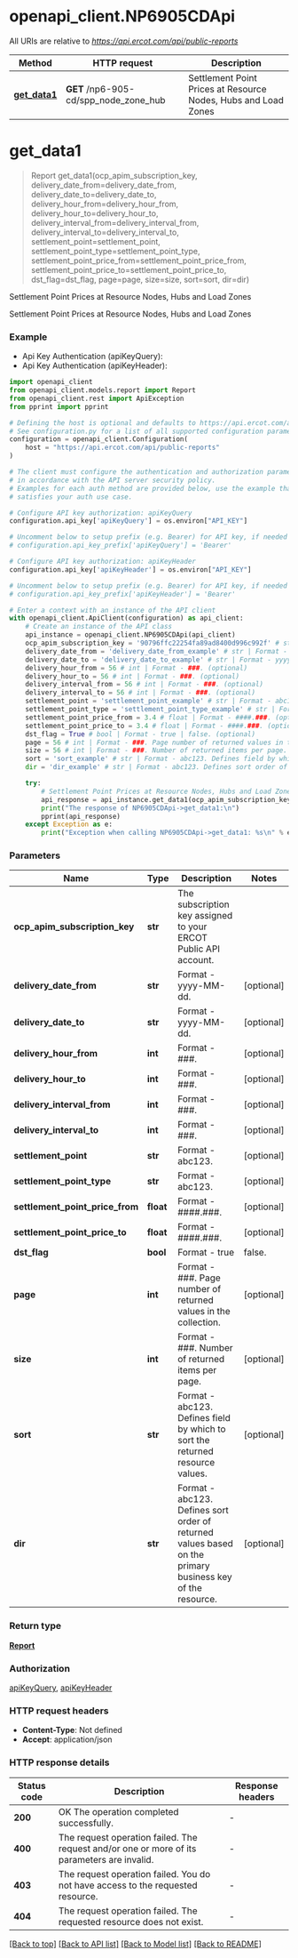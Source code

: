 # openapi_client.NP6905CDApi

All URIs are relative to *https://api.ercot.com/api/public-reports*

Method | HTTP request | Description
------------- | ------------- | -------------
[**get_data1**](NP6905CDApi.md#get_data1) | **GET** /np6-905-cd/spp_node_zone_hub | Settlement Point Prices at Resource Nodes, Hubs and Load Zones


# **get_data1**
> Report get_data1(ocp_apim_subscription_key, delivery_date_from=delivery_date_from, delivery_date_to=delivery_date_to, delivery_hour_from=delivery_hour_from, delivery_hour_to=delivery_hour_to, delivery_interval_from=delivery_interval_from, delivery_interval_to=delivery_interval_to, settlement_point=settlement_point, settlement_point_type=settlement_point_type, settlement_point_price_from=settlement_point_price_from, settlement_point_price_to=settlement_point_price_to, dst_flag=dst_flag, page=page, size=size, sort=sort, dir=dir)

Settlement Point Prices at Resource Nodes, Hubs and Load Zones

Settlement Point Prices at Resource Nodes, Hubs and Load Zones

### Example

* Api Key Authentication (apiKeyQuery):
* Api Key Authentication (apiKeyHeader):

```python
import openapi_client
from openapi_client.models.report import Report
from openapi_client.rest import ApiException
from pprint import pprint

# Defining the host is optional and defaults to https://api.ercot.com/api/public-reports
# See configuration.py for a list of all supported configuration parameters.
configuration = openapi_client.Configuration(
    host = "https://api.ercot.com/api/public-reports"
)

# The client must configure the authentication and authorization parameters
# in accordance with the API server security policy.
# Examples for each auth method are provided below, use the example that
# satisfies your auth use case.

# Configure API key authorization: apiKeyQuery
configuration.api_key['apiKeyQuery'] = os.environ["API_KEY"]

# Uncomment below to setup prefix (e.g. Bearer) for API key, if needed
# configuration.api_key_prefix['apiKeyQuery'] = 'Bearer'

# Configure API key authorization: apiKeyHeader
configuration.api_key['apiKeyHeader'] = os.environ["API_KEY"]

# Uncomment below to setup prefix (e.g. Bearer) for API key, if needed
# configuration.api_key_prefix['apiKeyHeader'] = 'Bearer'

# Enter a context with an instance of the API client
with openapi_client.ApiClient(configuration) as api_client:
    # Create an instance of the API class
    api_instance = openapi_client.NP6905CDApi(api_client)
    ocp_apim_subscription_key = '90796ffc22254fa89ad8400d996c992f' # str | The subscription key assigned to your ERCOT Public API account.
    delivery_date_from = 'delivery_date_from_example' # str | Format - yyyy-MM-dd. (optional)
    delivery_date_to = 'delivery_date_to_example' # str | Format - yyyy-MM-dd. (optional)
    delivery_hour_from = 56 # int | Format - ###. (optional)
    delivery_hour_to = 56 # int | Format - ###. (optional)
    delivery_interval_from = 56 # int | Format - ###. (optional)
    delivery_interval_to = 56 # int | Format - ###. (optional)
    settlement_point = 'settlement_point_example' # str | Format - abc123. (optional)
    settlement_point_type = 'settlement_point_type_example' # str | Format - abc123. (optional)
    settlement_point_price_from = 3.4 # float | Format - ####.###. (optional)
    settlement_point_price_to = 3.4 # float | Format - ####.###. (optional)
    dst_flag = True # bool | Format - true | false. (optional)
    page = 56 # int | Format - ###. Page number of returned values in the collection. (optional)
    size = 56 # int | Format - ###. Number of returned items per page. (optional)
    sort = 'sort_example' # str | Format - abc123. Defines field by which to sort the returned resource values. (optional)
    dir = 'dir_example' # str | Format - abc123. Defines sort order of returned values based on the primary business key of the resource. (optional)

    try:
        # Settlement Point Prices at Resource Nodes, Hubs and Load Zones
        api_response = api_instance.get_data1(ocp_apim_subscription_key, delivery_date_from=delivery_date_from, delivery_date_to=delivery_date_to, delivery_hour_from=delivery_hour_from, delivery_hour_to=delivery_hour_to, delivery_interval_from=delivery_interval_from, delivery_interval_to=delivery_interval_to, settlement_point=settlement_point, settlement_point_type=settlement_point_type, settlement_point_price_from=settlement_point_price_from, settlement_point_price_to=settlement_point_price_to, dst_flag=dst_flag, page=page, size=size, sort=sort, dir=dir)
        print("The response of NP6905CDApi->get_data1:\n")
        pprint(api_response)
    except Exception as e:
        print("Exception when calling NP6905CDApi->get_data1: %s\n" % e)
```



### Parameters


Name | Type | Description  | Notes
------------- | ------------- | ------------- | -------------
 **ocp_apim_subscription_key** | **str**| The subscription key assigned to your ERCOT Public API account. | 
 **delivery_date_from** | **str**| Format - yyyy-MM-dd. | [optional] 
 **delivery_date_to** | **str**| Format - yyyy-MM-dd. | [optional] 
 **delivery_hour_from** | **int**| Format - ###. | [optional] 
 **delivery_hour_to** | **int**| Format - ###. | [optional] 
 **delivery_interval_from** | **int**| Format - ###. | [optional] 
 **delivery_interval_to** | **int**| Format - ###. | [optional] 
 **settlement_point** | **str**| Format - abc123. | [optional] 
 **settlement_point_type** | **str**| Format - abc123. | [optional] 
 **settlement_point_price_from** | **float**| Format - ####.###. | [optional] 
 **settlement_point_price_to** | **float**| Format - ####.###. | [optional] 
 **dst_flag** | **bool**| Format - true | false. | [optional] 
 **page** | **int**| Format - ###. Page number of returned values in the collection. | [optional] 
 **size** | **int**| Format - ###. Number of returned items per page. | [optional] 
 **sort** | **str**| Format - abc123. Defines field by which to sort the returned resource values. | [optional] 
 **dir** | **str**| Format - abc123. Defines sort order of returned values based on the primary business key of the resource. | [optional] 

### Return type

[**Report**](Report.md)

### Authorization

[apiKeyQuery](../README.md#apiKeyQuery), [apiKeyHeader](../README.md#apiKeyHeader)

### HTTP request headers

 - **Content-Type**: Not defined
 - **Accept**: application/json

### HTTP response details

| Status code | Description | Response headers |
|-------------|-------------|------------------|
**200** | OK The operation completed successfully. |  -  |
**400** | The request operation failed. The request and/or one or more of its parameters are invalid. |  -  |
**403** | The request operation failed. You do not have access to the requested resource. |  -  |
**404** | The request operation failed. The requested resource does not exist. |  -  |

[[Back to top]](#) [[Back to API list]](../README.md#documentation-for-api-endpoints) [[Back to Model list]](../README.md#documentation-for-models) [[Back to README]](../README.md)

